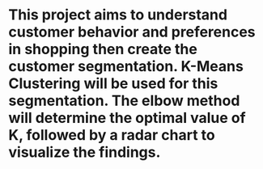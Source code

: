 # This project aims to understand customer behavior and preferences in shopping then create the customer segmentation. K-Means Clustering will be used for this segmentation. The elbow method will determine the optimal value of K, followed by a radar chart to visualize the findings.
